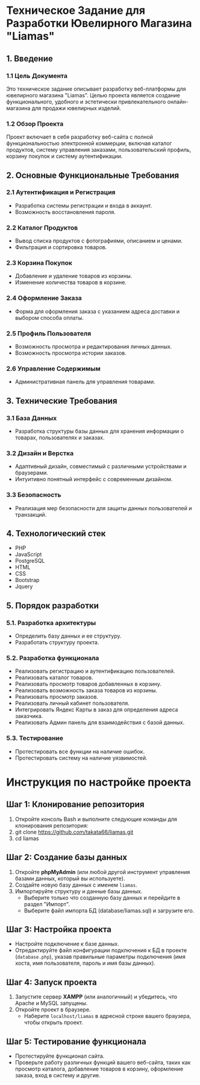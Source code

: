 # Техническое Задание для Разработки Ювелирного Магазина "Liamas"

## 1. Введение

### 1.1 Цель Документа
Это техническое задание описывает разработку веб-платформы для ювелирного магазина "Liamas". Целью проекта является создание функционального, удобного и эстетически привлекательного онлайн-магазина для продажи ювелирных изделий.

### 1.2 Обзор Проекта
Проект включает в себя разработку веб-сайта с полной функциональностью электронной коммерции, включая каталог продуктов, систему управления заказами, пользовательский профиль, корзину покупок и систему аутентификации.

## 2. Основные Функциональные Требования

### 2.1 Аутентификация и Регистрация
- Разработка системы регистрации и входа в аккаунт.
- Возможность восстановления пароля.

### 2.2 Каталог Продуктов
- Вывод списка продуктов с фотографиями, описанием и ценами.
- Фильтрация и сортировка товаров.

### 2.3 Корзина Покупок
- Добавление и удаление товаров из корзины.
- Изменение количества товаров в корзине.

### 2.4 Оформление Заказа
- Форма для оформления заказа с указанием адреса доставки и выбором способа оплаты.

### 2.5 Профиль Пользователя
- Возможность просмотра и редактирования личных данных.
- Возможность просмотра истории заказов.

### 2.6 Управление Содержимым
- Административная панель для управления товарами.

## 3. Технические Требования

### 3.1 База Данных
- Разработка структуры базы данных для хранения информации о товарах, пользователях и заказах.

### 3.2 Дизайн и Верстка
- Адаптивный дизайн, совместимый с различными устройствами и браузерами.
- Интуитивно понятный интерфейс с современным дизайном.

### 3.3 Безопасность
- Реализация мер безопасности для защиты данных пользователей и транзакций.

## 4. Технологический стек

- PHP
- JavaScript
- PostgreSQL
- HTML
- CSS
- Bootstrap
- Jquery

## 5. Порядок разработки

### 5.1. Разработка архитектуры
- Определить базу данных и ее структуру.
- Разработать структуру проекта.

### 5.2. Разработка функционала
- Реализовать регистрацию и аутентификацию пользователей.
- Реализовать каталог товаров.
- Реализовать просмотр товаров добавленных в корзину.
- Реализовать возможность заказа товаров из корзины.
- Реализовать просмотр заказов.
- Реализовать личный кабинет пользователя.
- Интегрировать Яндекс Карты в заказ для определения адреса заказчика.
- Реализовать Админ панель для взаимодействия с базой данных.

### 5.3. Тестирование
- Протестировать все функции на наличие ошибок.
- Протестировать систему на наличие уязвимостей.

# Инструкция по настройке проекта

## Шаг 1: Клонирование репозитория

1. Откройте консоль Bash и выполните следующие команды для клонирования репозитория:
2. git clone https://github.com/takata66/liamas.git
3. cd liamas

## Шаг 2: Создание базы данных

1. Откройте **phpMyAdmin** (или любой другой инструмент управления базами данных, который вы используете).
2. Создайте новую базу данных с именем `liamas`.
3. Импортируйте структуру и данные базы данных. 
   - Выберите только что созданную базу данных и перейдите в раздел "Импорт".
   - Выберите файл импорта БД (database/liamas.sql) и загрузите его.

## Шаг 3: Настройка проекта

- Настройте подключение к базе данных.
- Отредактируйте файл конфигурации подключения к БД в проекте (`database.php`), указав правильные параметры подключения (имя хоста, имя пользователя, пароль и имя базы данных).

## Шаг 4: Запуск проекта

1. Запустите сервер **XAMPP** (или аналогичный) и убедитесь, что Apache и MySQL запущены.
2. Откройте проект в браузере. 
   - Наберите `localhost/liamas` в адресной строке вашего браузера, чтобы открыть проект.

## Шаг 5: Тестирование функционала

- Протестируйте функционал сайта.
- Проверьте работу различных функций вашего веб-сайта, таких как просмотр каталога, добавление товаров в корзину, оформление заказа, вход в систему и другие.
